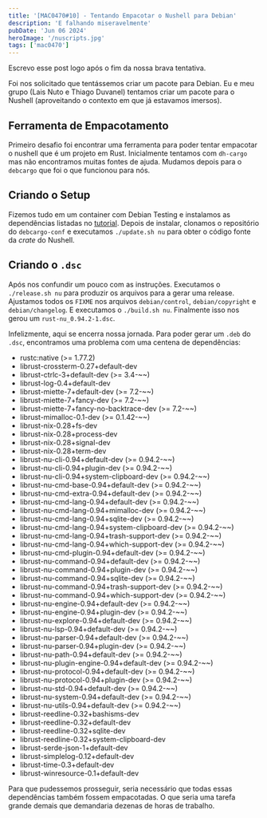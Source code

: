 ```yaml
---
title: '[MAC0470#10] - Tentando Empacotar o Nushell para Debian'
description: 'E falhando miseravelmente'
pubDate: 'Jun 06 2024'
heroImage: '/nuscripts.jpg'
tags: ['mac0470']
---
```


Escrevo esse post logo após o fim da nossa brava tentativa.

Foi nos solicitado que tentássemos criar um pacote para Debian. Eu e meu grupo (Lais Nuto e Thiago Duvanel) tentamos criar um pacote para o Nushell (aproveitando o contexto em que já estavamos imersos).

## Ferramenta de Empacotamento

Primeiro desafio foi encontrar uma ferramenta para poder tentar empacotar o nushell que é um projeto em Rust. Inicialmente tentamos com `dh-cargo` mas não encontramos muitas fontes de ajuda. Mudamos depois para o `debcargo` que foi o que funcionou para nós.

## Criando o Setup

Fizemos tudo em um container com Debian Testing e instalamos as dependências listadas no [tutorial](https://salsa.debian.org/rust-team/debcargo-conf/blob/master/README.rst). Depois de instalar, clonamos o repositório do `debcargo-conf` e executamos `./update.sh nu` para obter o código fonte da _crate_ do Nushell.

## Criando o `.dsc`

Após nos confundir um pouco com as instruções. Executamos o `./release.sh nu` para produzir os arquivos para a gerar uma release. Ajustamos todos os `FIXME` nos arquivos `debian/control`, `debian/copyright` e `debian/changelog`. E executamos o `./build.sh nu`. Finalmente isso nos gerou um `rust-nu_0.94.2-1.dsc`.

Infelizmente, aqui se encerra nossa jornada. Para poder gerar um `.deb` do `.dsc`, encontramos uma problema com uma centena de dependências:

- rustc:native (>= 1.77.2)
- librust-crossterm-0.27+default-dev
- librust-ctrlc-3+default-dev (>= 3.4-~~)
- librust-log-0.4+default-dev
- librust-miette-7+default-dev (>= 7.2-~~)
- librust-miette-7+fancy-dev (>= 7.2-~~)
- librust-miette-7+fancy-no-backtrace-dev (>= 7.2-~~)
- librust-mimalloc-0.1-dev (>= 0.1.42-~~)
- librust-nix-0.28+fs-dev
- librust-nix-0.28+process-dev
- librust-nix-0.28+signal-dev
- librust-nix-0.28+term-dev
- librust-nu-cli-0.94+default-dev (>= 0.94.2-~~)
- librust-nu-cli-0.94+plugin-dev (>= 0.94.2-~~)
- librust-nu-cli-0.94+system-clipboard-dev (>= 0.94.2-~~)
- librust-nu-cmd-base-0.94+default-dev (>= 0.94.2-~~)
- librust-nu-cmd-extra-0.94+default-dev (>= 0.94.2-~~)
- librust-nu-cmd-lang-0.94+default-dev (>= 0.94.2-~~)
- librust-nu-cmd-lang-0.94+mimalloc-dev (>= 0.94.2-~~)
- librust-nu-cmd-lang-0.94+sqlite-dev (>= 0.94.2-~~)
- librust-nu-cmd-lang-0.94+system-clipboard-dev (>= 0.94.2-~~)
- librust-nu-cmd-lang-0.94+trash-support-dev (>= 0.94.2-~~)
- librust-nu-cmd-lang-0.94+which-support-dev (>= 0.94.2-~~)
- librust-nu-cmd-plugin-0.94+default-dev (>= 0.94.2-~~)
- librust-nu-command-0.94+default-dev (>= 0.94.2-~~)
- librust-nu-command-0.94+plugin-dev (>= 0.94.2-~~)
- librust-nu-command-0.94+sqlite-dev (>= 0.94.2-~~)
- librust-nu-command-0.94+trash-support-dev (>= 0.94.2-~~)
- librust-nu-command-0.94+which-support-dev (>= 0.94.2-~~)
- librust-nu-engine-0.94+default-dev (>= 0.94.2-~~)
- librust-nu-engine-0.94+plugin-dev (>= 0.94.2-~~)
- librust-nu-explore-0.94+default-dev (>= 0.94.2-~~)
- librust-nu-lsp-0.94+default-dev (>= 0.94.2-~~)
- librust-nu-parser-0.94+default-dev (>= 0.94.2-~~)
- librust-nu-parser-0.94+plugin-dev (>= 0.94.2-~~)
- librust-nu-path-0.94+default-dev (>= 0.94.2-~~)
- librust-nu-plugin-engine-0.94+default-dev (>= 0.94.2-~~)
- librust-nu-protocol-0.94+default-dev (>= 0.94.2-~~)
- librust-nu-protocol-0.94+plugin-dev (>= 0.94.2-~~)
- librust-nu-std-0.94+default-dev (>= 0.94.2-~~)
- librust-nu-system-0.94+default-dev (>= 0.94.2-~~)
- librust-nu-utils-0.94+default-dev (>= 0.94.2-~~)
- librust-reedline-0.32+bashisms-dev
- librust-reedline-0.32+default-dev
- librust-reedline-0.32+sqlite-dev
- librust-reedline-0.32+system-clipboard-dev
- librust-serde-json-1+default-dev
- librust-simplelog-0.12+default-dev
- librust-time-0.3+default-dev
- librust-winresource-0.1+default-dev

Para que pudessemos prosseguir, seria necessário que todas essas dependências também fossem empacotadas. O que seria uma tarefa grande demais que demandaria dezenas de horas de trabalho.
